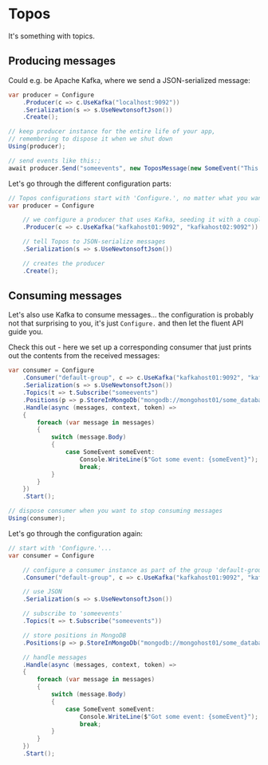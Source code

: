 # Topos

It's something with topics.

## Producing messages

Could e.g. be Apache Kafka, where we send a JSON-serialized message:
```csharp
var producer = Configure
    .Producer(c => c.UseKafka("localhost:9092"))
    .Serialization(s => s.UseNewtonsoftJson())
    .Create();

// keep producer instance for the entire life of your app,
// remembering to dispose it when we shut down
Using(producer);

// send events like this:;
await producer.Send("someevents", new ToposMessage(new SomeEvent("This is just a message")), partitionKey: "customer-004");
```

Let's go through the different configuration parts:
```csharp
// Topos configurations start with 'Configure.', no matter what you want to configure
var producer = Configure

    // we configure a producer that uses Kafka, seeding it with a couple of brokers
    .Producer(c => c.UseKafka("kafkahost01:9092", "kafkahost02:9092"))

    // tell Topos to JSON-serialize messages
    .Serialization(s => s.UseNewtonsoftJson())

    // creates the producer
    .Create();
```

## Consuming messages

Let's also use Kafka to consume messages... the configuration is probably not that surprising to you, it's
just `Configure.` and then let the fluent API guide you.

Check this out - here we set up a corresponding consumer that just prints out the contents from the received messages:
```csharp
var consumer = Configure
    .Consumer("default-group", c => c.UseKafka("kafkahost01:9092", "kafkahost02:9092"))
    .Serialization(s => s.UseNewtonsoftJson())
    .Topics(t => t.Subscribe("someevents")
    .Positions(p => p.StoreInMongoDb("mongodb://mongohost01/some_database", "Positions"))
    .Handle(async (messages, context, token) =>
    {
        foreach (var message in messages)
        {
            switch (message.Body)
            {
                case SomeEvent someEvent:
                    Console.WriteLine($"Got some event: {someEvent}");
                    break;
            }
        }
    })
    .Start();

// dispose consumer when you want to stop consuming messages
Using(consumer);
```

Let's go through the configuration again:
```csharp
// start with 'Configure.'...
var consumer = Configure

    // configure a consumer instance as part of the group 'default-group', and use Kafka
    .Consumer("default-group", c => c.UseKafka("kafkahost01:9092", "kafkahost02:9092"))

    // use JSON
    .Serialization(s => s.UseNewtonsoftJson())

    // subscribe to 'someevents'
    .Topics(t => t.Subscribe("someevents"))

    // store positions in MongoDB
    .Positions(p => p.StoreInMongoDb("mongodb://mongohost01/some_database", "Positions"))

    // handle messages
    .Handle(async (messages, context, token) =>
    {
        foreach (var message in messages)
        {
            switch (message.Body)
            {
                case SomeEvent someEvent:
                    Console.WriteLine($"Got some event: {someEvent}");
                    break;
            }
        }
    })
    .Start();
```
